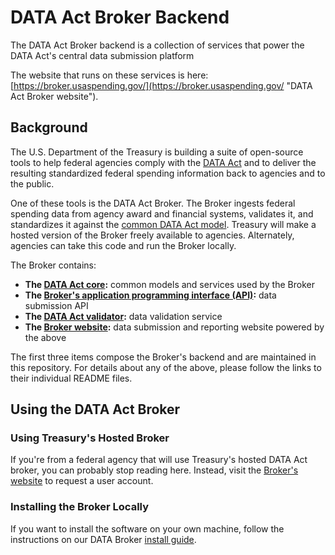 # DATA Act Broker Backend

The DATA Act Broker backend is a collection of services that power the DATA Act's central data submission platform

The website that runs on these services is here: [https://broker.usaspending.gov/](https://broker.usaspending.gov/ "DATA Act Broker website").

## Background

The U.S. Department of the Treasury is building a suite of open-source tools to help federal agencies comply with the [DATA Act](http://fedspendingtransparency.github.io/about/ "Federal Spending Transparency Background") and to deliver the resulting standardized federal spending information back to agencies and to the public.

One of these tools is the DATA Act Broker. The Broker ingests federal spending data from agency award and financial systems, validates it, and standardizes it against the [common DATA Act model](http://fedspendingtransparency.github.io/data-model/ "data model"). Treasury will make a hosted version of the Broker freely available to agencies. Alternately, agencies can take this code and run the Broker locally.

The Broker contains:

* **The [DATA Act core](dataactcore/ "DATA Act core"):** common models and services used by the Broker
* **The [Broker's application programming interface (API)](dataactbroker/ "DATA Act Broker API"):** data submission API
* **The [DATA Act validator](dataactvalidator/ "DATA Act Validator"):** data validation service
* **The [Broker website](https://github.com/fedspendingtransparency/data-act-broker-web-app "DATA Act Broker website"):** data submission and reporting website powered by the above

The first three items compose the Broker's backend and are maintained in this repository. For details about any of the above, please follow the links to their individual README files.

## Using the DATA Act Broker

### Using Treasury's Hosted Broker

If you're from a federal agency that will use Treasury's hosted DATA Act broker, you can probably stop reading here. Instead, visit the [Broker's website](https://broker.usaspending.gov/ "DATA Act Broker") to request a user account.

### Installing the Broker Locally

If you want to install the software on your own machine, follow the instructions on our DATA Broker [install guide](doc/INSTALL.md "INSTALL.md").

